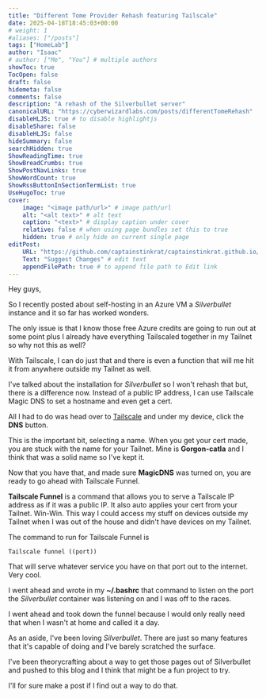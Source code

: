 ```yaml
---
title: "Different Tome Provider Rehash featuring Tailscale"
date: 2025-04-18T18:45:03+00:00
# weight: 1
#aliases: ["/posts"]
tags: ["HomeLab"]
author: "Isaac"
# author: ["Me", "You"] # multiple authors
showToc: true
TocOpen: false
draft: false
hidemeta: false
comments: false
description: "A rehash of the Silverbullet server"
canonicalURL: "https://cyberwizardlabs.com/posts/differentTomeRehash"
disableHLJS: true # to disable highlightjs
disableShare: false
disableHLJS: false
hideSummary: false
searchHidden: true
ShowReadingTime: true
ShowBreadCrumbs: true
ShowPostNavLinks: true
ShowWordCount: true
ShowRssButtonInSectionTermList: true
UseHugoToc: true
cover:
    image: "<image path/url>" # image path/url
    alt: "<alt text>" # alt text
    caption: "<text>" # display caption under cover
    relative: false # when using page bundles set this to true
    hidden: true # only hide on current single page
editPost:
    URL: "https://github.com/captainstinkrat/captainstinkrat.github.io/content"
    Text: "Suggest Changes" # edit text
    appendFilePath: true # to append file path to Edit link
---
```


Hey guys,

So I recently posted about self-hosting in an Azure VM a *Silverbullet* instance and it so far has worked wonders.

The only issue is that I know those free Azure credits are going to run out at some point plus I already have everything Tailscaled together in my Tailnet so why not this as well?

With Tailscale, I can do just that and there is even a function that will me hit it from anywhere outside my Tailnet as well.

I've talked about the installation for *Silverbullet* so I won't rehash that but, there is a difference now. Instead of a public IP address, I can use Tailscale Magic DNS to set a hostname and even get a cert.

All I had to do was head over to [Tailscale]('https://login.tailscale.com/') and under my device, click the **DNS** button.

This is the important bit, selecting a name. When you get your cert made, you are stuck with the name for your Tailnet. Mine is **Gorgon-catla** and I think that was a solid name so I've kept it.

Now that you have that, and made sure **MagicDNS** was turned on, you are ready to go ahead with Tailscale Funnel.

**Tailscale Funnel** is a command that allows you to serve a Tailscale IP address as if it was a public IP. It also auto applies your cert from your Tailnet. Win-Win. This way I could access my stuff on devices outside my Tailnet when I was out of the house and didn't have devices on my Tailnet.

The command to run for Tailscale Funnel is

```
Tailscale funnel ((port))
```

That will serve whatever service you have on that port out to the internet. Very cool.

I went ahead and wrote in my **~/.bashrc** that command to listen on the port the *Silverbullet* container was listening on and I was off to the races.

I went ahead and took down the funnel because I would only really need that when I wasn't at home and called it a day.

As an aside, I've been loving *Silverbullet*. There are just so many features that it's capable of doing and I've barely scratched the surface.

I've been theorycrafting about a way to get those pages out of Silverbullet and pushed to this blog and I think that might be a fun project to try.

I'll for sure make a post if I find out a way to do that. 